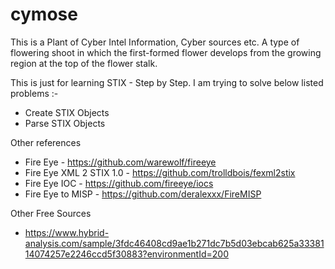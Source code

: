 # cymose
This is a Plant of Cyber Intel Information, Cyber sources etc. 
A type of flowering shoot in which the first-formed flower develops from the growing region at the top of the flower stalk.

This is just for learning STIX - Step by Step.
I am trying to solve below listed problems :- 
* Create STIX Objects
* Parse STIX Objects

Other references
* Fire Eye - https://github.com/warewolf/fireeye
* Fire Eye XML 2 STIX 1.0 - https://github.com/trolldbois/fexml2stix
* Fire Eye IOC - https://github.com/fireeye/iocs
* Fire Eye to MISP - https://github.com/deralexxx/FireMISP

Other Free Sources
* https://www.hybrid-analysis.com/sample/3fdc46408cd9ae1b271dc7b5d03ebcab625a3338114074257e2246ccd5f30883?environmentId=200
